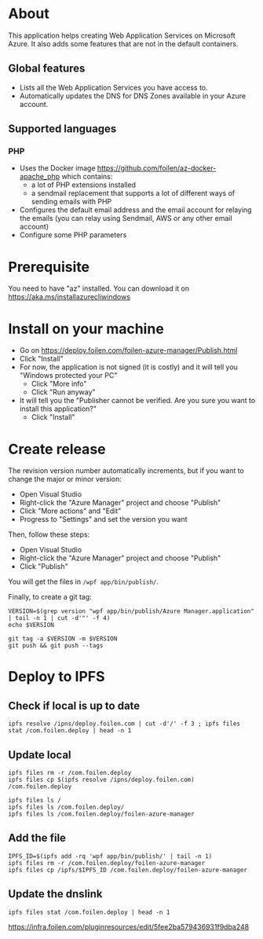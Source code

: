 # About

This application helps creating Web Application Services on Microsoft Azure. It also adds some features that are not in the default containers.

## Global features

- Lists all the Web Application Services you have access to.
- Automatically updates the DNS for DNS Zones available in your Azure account.

## Supported languages

### PHP

- Uses the Docker image https://github.com/foilen/az-docker-apache_php which contains:
  - a lot of PHP extensions installed
  - a sendmail replacement that supports a lot of different ways of sending emails with PHP
- Configures the default email address and the email account for relaying the emails (you can relay using Sendmail, AWS or any other email account)
- Configure some PHP parameters

# Prerequisite

You need to have "az" installed.
You can download it on https://aka.ms/installazurecliwindows

# Install on your machine

- Go on https://deploy.foilen.com/foilen-azure-manager/Publish.html
- Click "Install"
- For now, the application is not signed (it is costly) and it will tell you "Windows protected your PC"
  - Click "More info"
  - Click "Run anyway"
- It will tell you the "Publisher cannot be verified. Are you sure you want to install this application?"
  - Click "Install"

# Create release

The revision version number automatically increments, but if you want to change the major or minor version:
- Open Visual Studio
- Right-click the "Azure Manager" project and choose "Publish"
- Click "More actions" and "Edit"
- Progress to "Settings" and set the version you want

Then, follow these steps:
- Open Visual Studio
- Right-click the "Azure Manager" project and choose "Publish"
- Click "Publish"

You will get the files in `/wpf app/bin/publish/`.

Finally, to create a git tag:
```
VERSION=$(grep version "wpf app/bin/publish/Azure Manager.application" | tail -n 1 | cut -d'"' -f 4)
echo $VERSION

git tag -a $VERSION -m $VERSION
git push && git push --tags
```

# Deploy to IPFS

## Check if local is up to date

```
ipfs resolve /ipns/deploy.foilen.com | cut -d'/' -f 3 ; ipfs files stat /com.foilen.deploy | head -n 1
```

## Update local

```
ipfs files rm -r /com.foilen.deploy
ipfs files cp $(ipfs resolve /ipns/deploy.foilen.com) /com.foilen.deploy

ipfs files ls /
ipfs files ls /com.foilen.deploy/
ipfs files ls /com.foilen.deploy/foilen-azure-manager
```

## Add the file

```
IPFS_ID=$(ipfs add -rq 'wpf app/bin/publish/' | tail -n 1)
ipfs files rm -r /com.foilen.deploy/foilen-azure-manager
ipfs files cp /ipfs/$IPFS_ID /com.foilen.deploy/foilen-azure-manager
```

## Update the dnslink

```
ipfs files stat /com.foilen.deploy | head -n 1
```

https://infra.foilen.com/pluginresources/edit/5fee2ba579436931f9dba248
